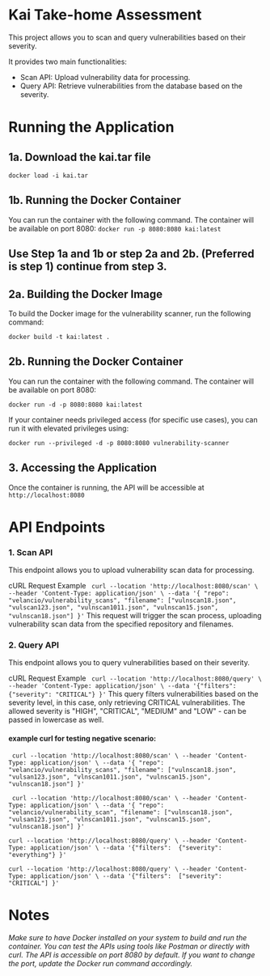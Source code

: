 # Kai Take-home Assessment
This project allows you to scan and query vulnerabilities based on their severity. 

It provides two main functionalities:
 - Scan API: Upload vulnerability data for processing.
 - Query API: Retrieve vulnerabilities from the database based on the severity.

# Running the Application
## 1a. Download the kai.tar file 
`docker load -i kai.tar`

## 1b. Running the Docker Container
You can run the container with the following command. The container will be available on port 8080:
`docker run -p 8080:8080 kai:latest`

## Use Step 1a and 1b or step 2a and 2b. (Preferred is step 1) continue from step 3.

## 2a. Building the Docker Image
To build the Docker image for the vulnerability scanner, run the following command:

`docker build -t kai:latest .`

## 2b. Running the Docker Container
You can run the container with the following command. The container will be available on port 8080:

`docker run -d -p 8080:8080 kai:latest`

If your container needs privileged access (for specific use cases), you can run it with elevated privileges using:

`docker run --privileged -d -p 8080:8080 vulnerability-scanner`

## 3. Accessing the Application
Once the container is running, the API will be accessible at `http://localhost:8080`

# API Endpoints
### 1. Scan API
This endpoint allows you to upload vulnerability scan data for processing.

cURL Request Example
`
curl --location 'http://localhost:8080/scan' \
--header 'Content-Type: application/json' \
--data '{
  "repo": "velancio/vulnerability_scans",
  "filename": ["vulnscan18.json", "vulscan123.json", "vulnscan1011.json", "vulnscan15.json", "vulnscan18.json"]
}'`
This request will trigger the scan process, uploading vulnerability scan data from the specified repository and filenames.

### 2. Query API
This endpoint allows you to query vulnerabilities based on their severity.

cURL Request Example
`
curl --location 'http://localhost:8080/query' \
--header 'Content-Type: application/json' \
--data '{"filters": 
  {"severity": "CRITICAL"}
}'`
This query filters vulnerabilities based on the severity level, in this case, only retrieving CRITICAL vulnerabilities.
The allowed severity is "HIGH", "CRITICAL", "MEDIUM" and "LOW" - can be passed in lowercase as well.

#### example curl for testing negative scenario:
`
curl --location 'http://localhost:8080/scan' \
--header 'Content-Type: application/json' \
--data '{
  "repo": "velancio/vulnerability_scans",
  "filename": ["vulnscan18.json", "vulsan123.json", "vlnscan1011.json", "vulnscan15.json", "vulnscan18.json"]
}'`

`
curl --location 'http://localhost:8080/scan' \
--header 'Content-Type: application/json' \
--data '{
  "repo": "velancio/vulnerability_scan",
  "filename": ["vulnscan18.json", "vulsan123.json", "vlnscan1011.json", "vulnscan15.json", "vulnscan18.json"]
}'`

`curl --location 'http://localhost:8080/query' \
--header 'Content-Type: application/json' \
--data '{"filters": 
{"severity": "everything"}
}'`

`curl --location 'http://localhost:8080/query' \
--header 'Content-Type: application/json' \
--data '{"filters": 
["severity": "CRITICAL"]
}'`

# **Notes**
*Make sure to have Docker installed on your system to build and run the container.
You can test the APIs using tools like Postman or directly with curl.
The API is accessible on port 8080 by default. If you want to change the port, update the Docker run command accordingly.*





